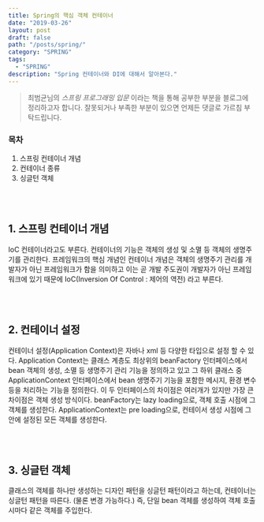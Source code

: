 ```yaml
---
title: Spring의 핵심 객체 컨테이너
date: "2019-03-26"
layout: post
draft: false
path: "/posts/spring/"
category: "SPRING"
tags:
  - "SPRING"
description: "Spring 컨테이너와 DI에 대해서 알아본다."
---
```


>최범균님의 *스프링 프로그래밍 입문* 이라는 책을 통해 공부한 부분을 블로그에 정리하고자 합니다.
>잘못되거나 부족한 부분이 있으면 언제든 댓글로 가르침 부탁드립니다.

### 목차
1. 스프링 컨테이너 개념
2. 컨테이너 종류
3. 싱글턴 객체

<br><br>
## 1. 스프링 컨테이너 개념
IoC 컨테이너라고도 부른다.
컨테이너의 기능은 객체의 생성 및 소멸 등 객체의 생명주기를 관리한다.
프레임워크의 핵심 개념인 컨테이너 개념은
객체의 생명주기 관리를 개발자가 아닌 프레임워크가 함을 의미하고
이는 곧 개발 주도권이 개발자가 아닌 프레임워크에 있기 때문에 IoC(Inversion Of Control : 제어의 역전) 라고 부른다.

<br><br>
## 2. 컨테이너 설정
컨테이너 설정(Application Context)은 자바나 xml 등 다양한 타입으로 설정 할 수 있다.
Application Context는 클래스 계층도 최상위의 beanFactory 인터페이스에서 bean 객체의 생성, 소멸 등 생명주기 관리 기능을 정의하고 있고
그 하위 클래스 중 ApplicationContext 인터페이스에서 bean 생명주기 기능을 포함한 메시지, 환경 변수 등을 처리하는 기능을 정의한다.
이 두 인터페이스의 차이점은 여러개가 있지만 가장 큰 차이점은 객체 생성 방식이다.
beanFactory는 lazy loading으로, 객체 호출 시점에 그 객체를 생성한다.
ApplicationContext는 pre loading으로, 컨테이서 생성 시점에 그 안에 설정된 모든 객체를 생성한다.

<br><br>
## 3. 싱글턴 객체
클래스의 객체를 하나만 생성하는 디자인 패턴을 싱글턴 패턴이라고 하는데,
컨테이너는 싱글턴 패턴을 따른다. (물론 변경 가능하다.)
즉, 단일 bean 객체를 생성하여 객체 호출시마다 같은 객체를 주입한다.
